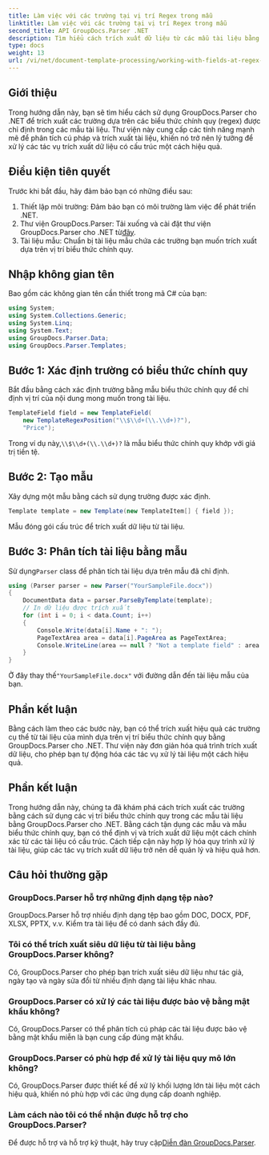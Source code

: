 ```yaml
---
title: Làm việc với các trường tại vị trí Regex trong mẫu
linktitle: Làm việc với các trường tại vị trí Regex trong mẫu
second_title: API GroupDocs.Parser .NET
description: Tìm hiểu cách trích xuất dữ liệu từ các mẫu tài liệu bằng cách sử dụng các vị trí biểu thức chính quy với GroupDocs.Parser cho .NET. Tự động hóa các tác vụ trích xuất dữ liệu của bạn một cách hiệu quả.
type: docs
weight: 13
url: /vi/net/document-template-processing/working-with-fields-at-regex-positions-in-templates/
---
```

## Giới thiệu
Trong hướng dẫn này, bạn sẽ tìm hiểu cách sử dụng GroupDocs.Parser cho .NET để trích xuất các trường dựa trên các biểu thức chính quy (regex) được chỉ định trong các mẫu tài liệu. Thư viện này cung cấp các tính năng mạnh mẽ để phân tích cú pháp và trích xuất tài liệu, khiến nó trở nên lý tưởng để xử lý các tác vụ trích xuất dữ liệu có cấu trúc một cách hiệu quả.
## Điều kiện tiên quyết
Trước khi bắt đầu, hãy đảm bảo bạn có những điều sau:
1. Thiết lập môi trường: Đảm bảo bạn có môi trường làm việc để phát triển .NET.
2.  Thư viện GroupDocs.Parser: Tải xuống và cài đặt thư viện GroupDocs.Parser cho .NET từ[đây](https://releases.groupdocs.com/parser/net/).
3. Tài liệu mẫu: Chuẩn bị tài liệu mẫu chứa các trường bạn muốn trích xuất dựa trên vị trí biểu thức chính quy.

## Nhập không gian tên
Bao gồm các không gian tên cần thiết trong mã C# của bạn:
```csharp
using System;
using System.Collections.Generic;
using System.Linq;
using System.Text;
using GroupDocs.Parser.Data;
using GroupDocs.Parser.Templates;
```
## Bước 1: Xác định trường có biểu thức chính quy
Bắt đầu bằng cách xác định trường bằng mẫu biểu thức chính quy để chỉ định vị trí của nội dung mong muốn trong tài liệu.
```csharp
TemplateField field = new TemplateField(
    new TemplateRegexPosition("\\$\\d+(\\.\\d+)?"),
    "Price");
```
 Trong ví dụ này,`\\$\\d+(\\.\\d+)?` là mẫu biểu thức chính quy khớp với giá trị tiền tệ.
## Bước 2: Tạo mẫu
Xây dựng một mẫu bằng cách sử dụng trường được xác định.
```csharp
Template template = new Template(new TemplateItem[] { field });
```
Mẫu đóng gói cấu trúc để trích xuất dữ liệu từ tài liệu.
## Bước 3: Phân tích tài liệu bằng mẫu
 Sử dụng`Parser` class để phân tích tài liệu dựa trên mẫu đã chỉ định.
```csharp
using (Parser parser = new Parser("YourSampleFile.docx"))
{
    DocumentData data = parser.ParseByTemplate(template);
    // In dữ liệu được trích xuất
    for (int i = 0; i < data.Count; i++)
    {
        Console.Write(data[i].Name + ": ");
        PageTextArea area = data[i].PageArea as PageTextArea;
        Console.WriteLine(area == null ? "Not a template field" : area.Text);
    }
}
```
 Ở đây thay thế`"YourSampleFile.docx"` với đường dẫn đến tài liệu mẫu của bạn.

## Phần kết luận
Bằng cách làm theo các bước này, bạn có thể trích xuất hiệu quả các trường cụ thể từ tài liệu của mình dựa trên vị trí biểu thức chính quy bằng GroupDocs.Parser cho .NET. Thư viện này đơn giản hóa quá trình trích xuất dữ liệu, cho phép bạn tự động hóa các tác vụ xử lý tài liệu một cách hiệu quả.

## Phần kết luận
Trong hướng dẫn này, chúng ta đã khám phá cách trích xuất các trường bằng cách sử dụng các vị trí biểu thức chính quy trong các mẫu tài liệu bằng GroupDocs.Parser cho .NET. Bằng cách tận dụng các mẫu và mẫu biểu thức chính quy, bạn có thể định vị và trích xuất dữ liệu một cách chính xác từ các tài liệu có cấu trúc. Cách tiếp cận này hợp lý hóa quy trình xử lý tài liệu, giúp các tác vụ trích xuất dữ liệu trở nên dễ quản lý và hiệu quả hơn.

## Câu hỏi thường gặp
### GroupDocs.Parser hỗ trợ những định dạng tệp nào?
GroupDocs.Parser hỗ trợ nhiều định dạng tệp bao gồm DOC, DOCX, PDF, XLSX, PPTX, v.v. Kiểm tra tài liệu để có danh sách đầy đủ.
### Tôi có thể trích xuất siêu dữ liệu từ tài liệu bằng GroupDocs.Parser không?
Có, GroupDocs.Parser cho phép bạn trích xuất siêu dữ liệu như tác giả, ngày tạo và ngày sửa đổi từ nhiều định dạng tài liệu khác nhau.
### GroupDocs.Parser có xử lý các tài liệu được bảo vệ bằng mật khẩu không?
Có, GroupDocs.Parser có thể phân tích cú pháp các tài liệu được bảo vệ bằng mật khẩu miễn là bạn cung cấp đúng mật khẩu.
### GroupDocs.Parser có phù hợp để xử lý tài liệu quy mô lớn không?
Có, GroupDocs.Parser được thiết kế để xử lý khối lượng lớn tài liệu một cách hiệu quả, khiến nó phù hợp với các ứng dụng cấp doanh nghiệp.
### Làm cách nào tôi có thể nhận được hỗ trợ cho GroupDocs.Parser?
 Để được hỗ trợ và hỗ trợ kỹ thuật, hãy truy cập[Diễn đàn GroupDocs.Parser](https://forum.groupdocs.com/c/parser/17).
